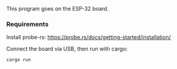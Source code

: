 This program goes on the ESP-32 board.

### Requirements

Install probe-rs: https://probe.rs/docs/getting-started/installation/

Connect the board via USB, then run with cargo:
```bash
cargo run
```
